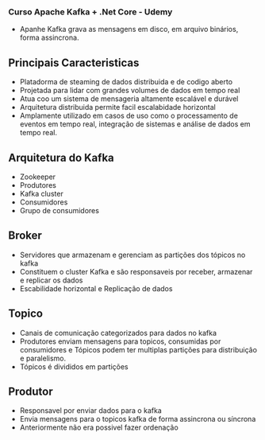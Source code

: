 ### Curso Apache Kafka + .Net Core - Udemy 

- Apanhe Kafka grava as mensagens em disco, em arquivo binários, forma assincrona.

## Principais Caracteristicas
- Platadorma de steaming de dados distribuida e de codigo aberto
- Projetada para lidar com grandes volumes de dados em tempo real
- Atua coo um sistema de mensageria altamente escalável e durável
- Arquitetura distribuida permite facil escalabidade horizontal
- Amplamente utilizado em casos de uso como o processamento de eventos em tempo real, integração de sistemas e análise de dados em tempo real.

## Arquitetura do Kafka
- Zookeeper
- Produtores
- Kafka cluster
- Consumidores
- Grupo de consumidores

## Broker 
- Servidores que armazenam e gerenciam as partições dos tópicos no kafka
- Constituem o cluster Kafka e são responsaveis por receber, armazenar e replicar os dados
- Escabilidade horizontal e Replicação de dados

## Topico
- Canais de comunicação categorizados para dados no kafka
- Produtores enviam mensagens para topicos, consumidas por consumidores e Tópicos podem ter multiplas partições para distribuição e paralelismo. 
- Tópicos é divididos em partições
  
## Produtor
- Responsavel por enviar dados para o kafka
- Envia mensagens para o topicos kafka de forma assincrona ou síncrona
- Anteriormente não era possivel fazer ordenação
